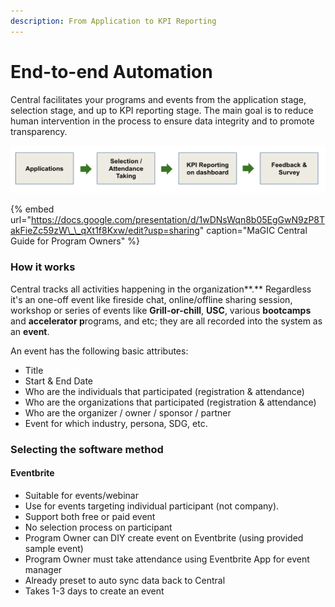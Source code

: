 ```yaml
---
description: From Application to KPI Reporting
---
```


# End-to-end Automation

Central facilitates your programs and events from the application stage, selection stage, and up to KPI reporting stage. The main goal is to reduce human intervention in the process to ensure data integrity and to promote transparency.

![](../.gitbook/assets/screenshot-2021-02-08-at-12.48.39-pm.png)

{% embed url="https://docs.google.com/presentation/d/1wDNsWqn8b05EgGwN9zP8TakFieZc59zW\_\_qXt1f8Kxw/edit?usp=sharing" caption="MaGIC Central Guide for Program Owners" %}



### How it works

Central tracks all activities happening in the organization**.** Regardless it's an one-off event like fireside chat, online/offline sharing session, workshop or series of events like **Grill-or-chill**, **USC**, various **bootcamps** and **accelerator p**rograms, and etc; they are all recorded into the system as an **event**.

An event has the following basic attributes:

* Title
* Start & End Date
* Who are the individuals that participated \(registration & attendance\)
* Who are the organizations that participated \(registration & attendance\)
* Who are the organizer / owner / sponsor / partner
* Event for which industry, persona, SDG, etc.

### Selecting the software method

#### Eventbrite

* Suitable for events/webinar
* Use for events targeting individual participant \(not company\).
* Support both free or paid event
* No selection process on participant
* Program Owner can DIY create event on Eventbrite \(using provided sample event\)
* Program Owner must take attendance using Eventbrite App for event manager
* Already preset to auto sync data back to Central
* Takes 1-3 days to create an event









